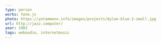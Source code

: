 ```yaml
---
type: person
works: tone.js
photo: https://yotammann.info/images/projects/dylan-blue-2-small.jpg
url: http://jazz.computer/
year: 1983
tags: webaudio, internetmusic
---
```




